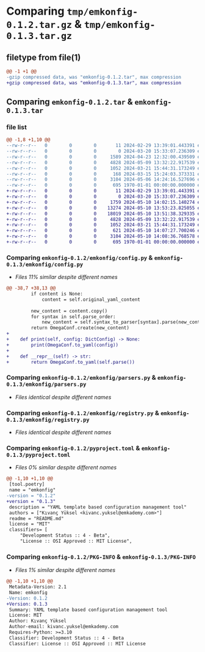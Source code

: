 # Comparing `tmp/emkonfig-0.1.2.tar.gz` & `tmp/emkonfig-0.1.3.tar.gz`

## filetype from file(1)

```diff
@@ -1 +1 @@
-gzip compressed data, was "emkonfig-0.1.2.tar", max compression
+gzip compressed data, was "emkonfig-0.1.3.tar", max compression
```

## Comparing `emkonfig-0.1.2.tar` & `emkonfig-0.1.3.tar`

### file list

```diff
@@ -1,8 +1,10 @@
--rw-r--r--   0        0        0       11 2024-02-29 13:39:01.443391 emkonfig-0.1.2/README.md
--rw-r--r--   0        0        0        0 2024-03-20 15:33:07.236309 emkonfig-0.1.2/emkonfig/__init__.py
--rw-r--r--   0        0        0     1589 2024-04-23 12:32:00.439509 emkonfig-0.1.2/emkonfig/config.py
--rw-r--r--   0        0        0     4828 2024-05-09 13:32:22.917539 emkonfig-0.1.2/emkonfig/parsers.py
--rw-r--r--   0        0        0     1052 2024-03-21 15:44:31.173249 emkonfig-0.1.2/emkonfig/registry.py
--rw-r--r--   0        0        0      168 2024-03-15 15:24:03.373331 emkonfig-0.1.2/emkonfig/utils.py
--rw-r--r--   0        0        0     3104 2024-05-06 14:24:16.527696 emkonfig-0.1.2/pyproject.toml
--rw-r--r--   0        0        0      695 1970-01-01 00:00:00.000000 emkonfig-0.1.2/PKG-INFO
+-rw-r--r--   0        0        0       11 2024-02-29 13:39:01.443391 emkonfig-0.1.3/README.md
+-rw-r--r--   0        0        0        0 2024-03-20 15:33:07.236309 emkonfig-0.1.3/emkonfig/__init__.py
+-rw-r--r--   0        0        0     1759 2024-05-10 14:02:15.140274 emkonfig-0.1.3/emkonfig/config.py
+-rw-r--r--   0        0        0    13274 2024-05-10 13:53:23.825055 emkonfig-0.1.3/emkonfig/external/hydra/__pycache__/instantiate.cpython-310.pyc
+-rw-r--r--   0        0        0    18019 2024-05-10 13:51:38.329335 emkonfig-0.1.3/emkonfig/external/hydra/instantiate.py
+-rw-r--r--   0        0        0     4828 2024-05-09 13:32:22.917539 emkonfig-0.1.3/emkonfig/parsers.py
+-rw-r--r--   0        0        0     1052 2024-03-21 15:44:31.173249 emkonfig-0.1.3/emkonfig/registry.py
+-rw-r--r--   0        0        0      621 2024-05-10 14:07:27.700246 emkonfig-0.1.3/emkonfig/utils.py
+-rw-r--r--   0        0        0     3104 2024-05-10 14:08:36.768578 emkonfig-0.1.3/pyproject.toml
+-rw-r--r--   0        0        0      695 1970-01-01 00:00:00.000000 emkonfig-0.1.3/PKG-INFO
```

### Comparing `emkonfig-0.1.2/emkonfig/config.py` & `emkonfig-0.1.3/emkonfig/config.py`

 * *Files 11% similar despite different names*

```diff
@@ -38,7 +38,13 @@
         if content is None:
             content = self.original_yaml_content
 
         new_content = content.copy()
         for syntax in self.parse_order:
             new_content = self.syntax_to_parser[syntax].parse(new_content, new_content)
         return OmegaConf.create(new_content)
+
+    def print(self, config: DictConfig) -> None:
+        print(OmegaConf.to_yaml(config))
+
+    def __repr__(self) -> str:
+        return OmegaConf.to_yaml(self.parse())
```

### Comparing `emkonfig-0.1.2/emkonfig/parsers.py` & `emkonfig-0.1.3/emkonfig/parsers.py`

 * *Files identical despite different names*

### Comparing `emkonfig-0.1.2/emkonfig/registry.py` & `emkonfig-0.1.3/emkonfig/registry.py`

 * *Files identical despite different names*

### Comparing `emkonfig-0.1.2/pyproject.toml` & `emkonfig-0.1.3/pyproject.toml`

 * *Files 0% similar despite different names*

```diff
@@ -1,10 +1,10 @@
 [tool.poetry]
 name = "emkonfig"
-version = "0.1.2"
+version = "0.1.3"
 description = "YAML template based configuration management tool"
 authors = ["Kıvanç Yüksel <kivanc.yuksel@emkademy.com>"]
 readme = "README.md"
 license = "MIT"
 classifiers= [
     "Development Status :: 4 - Beta",
     "License :: OSI Approved :: MIT License",
```

### Comparing `emkonfig-0.1.2/PKG-INFO` & `emkonfig-0.1.3/PKG-INFO`

 * *Files 1% similar despite different names*

```diff
@@ -1,10 +1,10 @@
 Metadata-Version: 2.1
 Name: emkonfig
-Version: 0.1.2
+Version: 0.1.3
 Summary: YAML template based configuration management tool
 License: MIT
 Author: Kıvanç Yüksel
 Author-email: kivanc.yuksel@emkademy.com
 Requires-Python: >=3.10
 Classifier: Development Status :: 4 - Beta
 Classifier: License :: OSI Approved :: MIT License
```

